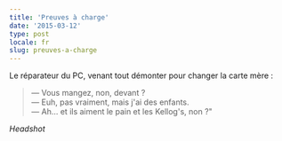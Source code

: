 ```yaml
---
title: 'Preuves à charge'
date: '2015-03-12'
type: post
locale: fr
slug: preuves-a-charge
---
```


Le réparateur du PC, venant tout démonter pour changer la carte mère :

> — Vous mangez, non, devant ?  
> — Euh, pas vraiment, mais j'ai des enfants.  
> — Ah... et ils aiment le pain et les Kellog's, non ?"

_Headshot_
